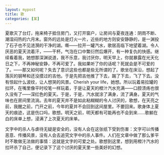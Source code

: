 ```yaml
---
layout: mypost
title: 歌
categories: [某]
---
```


夏歌灭了台灯，拖来椅子抵住房门，又打开窗户，让房间与夏夜连通：阴雨不断、潮湿闷热的六月末。窗外的远处是灯火一片，近些的地方则安安静静的，是一渊投了石子也不见涟漪的干净的湖。嘶——拉开一罐汽水，歌居高临下地望着湖。令人厌恶的夏天流着汗，——干杯。气泡在口中繁衍然后爆开，有一种复仇的快感。继续看着我，她想那深渊说道，我不乐意，我讨厌你，明天早上，你就暴露在光天化日之下，不再神秘安静，不再可爱了。我如果听了你的话呢？死就会是不可爱的了。——那又如何呢？失去了意识这些也都是些无所谓的了。歌坐在床沿，想起了落灰的钢琴和还没摸过的吉他。于是先把吉他推了下去，踹了下去，飞了下去。没有惊起什么波纹，让人想哭的风景。Cherish your life，她想。所以玩着易拉罐的拉环，在嘴里像平时咬笔一样玩着，于是让夏天的橙汁汽水充满——口腔溃疡也很久没有了——深红色的夏天。于是，于是，汽水就涂了满身，流了满身。夏天的气味也在房间里流淌。去年的夏天并不是如此粘糊糊的令人讨厌的，歌想，在天亮之前，我醒之前，门开之前，今年的夏并不会回到这间屋里。不要回来。歌身体上夏天的痕迹，这是伤口吗，歌想。明天之前，明天都有可能再也不会到来……歌躺在白的床单上想，浸满了上次夏天的床单。

文字中的杀人与虐待无疑是安全的，没有人会在这张纸下受到伤害：文字可以传播恶意、传播风景，没有人会去追究文字中的杀人事件。人们在文章中做了那么爹平时不敢做无法做的事情：这就是文字的可爱之处。歌想到这里，想到用橙汁汽水的拉环杀了自己，便记录下了这个讨厌的夏天里一些美好的幻想。

